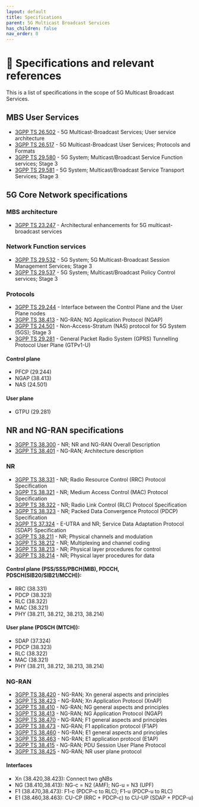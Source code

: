 ```yaml
---
layout: default
title: Specifications
parent: 5G Multicast Broadcast Services
has_children: false
nav_order: 0
---
```


# 📑 Specifications and relevant references

This is a list of specifications in the scope of 5G Multicast Broadcast Services.

## MBS User Services
* [3GPP TS 26.502](https://www.3gpp.org/DynaReport/26502.htm) - 5G Multicast-Broadcast Services; User service architecture
* [3GPP TS 26.517](https://www.3gpp.org/DynaReport/26517.htm) - 5G Multicast-Broadcast User Services; Protocols and Formats
* [3GPP TS 29.580](https://www.3gpp.org/DynaReport/29580.htm) - 5G System; Multicast/Broadcast Service Function services; Stage 3
* [3GPP TS 29.581](https://www.3gpp.org/DynaReport/29581.htm) - 5G System; Multicast/Broadcast Service Transport Services; Stage 3

## 5G Core Network specifications

### MBS architecture
* [3GPP TS 23.247](https://www.3gpp.org/DynaReport/23247.htm) - Architectural enhancements for 5G multicast-broadcast services

### Network Function services
* [3GPP TS 29.532](https://www.3gpp.org/DynaReport/29532.htm) - 5G System; 5G Multicast-Broadcast Session Management Services; Stage 3
* [3GPP TS 29.537](https://www.3gpp.org/DynaReport/29537.htm) - 5G System; Multicast/Broadcast Policy Control services; Stage 3
### Protocols
* [3GPP TS 29.244](https://www.3gpp.org/DynaReport/29244.htm) - Interface between the Control Plane and the User Plane nodes
* [3GPP TS 38.413](https://www.3gpp.org/DynaReport/38413.htm) - NG-RAN; NG Application Protocol (NGAP)
* [3GPP TS 24.501](https://www.3gpp.org/DynaReport/24501.htm) - Non-Access-Stratum (NAS) protocol for 5G System (5GS); Stage 3
* [3GPP TS 29.281](https://www.3gpp.org/DynaReport/29281.htm) - General Packet Radio System (GPRS) Tunnelling Protocol User Plane (GTPv1-U)

#### Control plane
* PFCP (29.244)
* NGAP (38.413)
* NAS (24.501)

#### User plane
* GTPU (29.281)

## NR and NG-RAN specifications
* [3GPP TS 38.300](https://www.3gpp.org/DynaReport/38300.htm) - NR; NR and NG-RAN Overall Description
* [3GPP TS 38.401](https://www.3gpp.org/DynaReport/38401.htm) - NG-RAN; Architecture description

### NR
* [3GPP TS 38.331](https://www.3gpp.org/DynaReport/38331.htm) - NR; Radio Resource Control (RRC) Protocol Specification
* [3GPP TS 38.321](https://www.3gpp.org/DynaReport/38321.htm) - NR; Medium Access Control (MAC) Protocol Specification
* [3GPP TS 38.322](https://www.3gpp.org/DynaReport/38322.htm) - NR; Radio Link Control (RLC) Protocol Specification
* [3GPP TS 38.323](https://www.3gpp.org/DynaReport/38323.htm) - NR; Packed Data Convergence Protocol (PDCP) Specification
* [3GPP TS 37.324](https://www.3gpp.org/DynaReport/37324.htm) - E-UTRA and NR; Service Data Adaptation Protocol (SDAP) Specification
* [3GPP TS 38.211](https://www.3gpp.org/DynaReport/38211.htm) - NR; Physical channels and modulation
* [3GPP TS 38.212](https://www.3gpp.org/DynaReport/38212.htm) - NR; Multiplexing and channel coding
* [3GPP TS 38.213](https://www.3gpp.org/DynaReport/38213.htm) - NR; Physical layer procedures for control
* [3GPP TS 38.214](https://www.3gpp.org/DynaReport/38214.htm) - NR; Physical layer procedures for data

#### Control plane (PSS/SSS/PBCH(MIB), PDCCH, PDSCH(SIB20/SIB21/MCCH)):
* RRC (38.331)
* PDCP (38.323)
* RLC (38.322)
* MAC (38.321)
* PHY (38.211, 38.212, 38.213, 38.214)

#### User plane (PDSCH (MTCH)):
* SDAP (37.324)
* PDCP (38.323)
* RLC (38.322)
* MAC (38.321)
* PHY (38.211, 38.212, 38.213, 38.214)

### NG-RAN
* [3GPP TS 38.420](https://www.3gpp.org/DynaReport/38420.htm) - NG-RAN; Xn general aspects and principles
* [3GPP TS 38.423](https://www.3gpp.org/DynaReport/38423.htm) - NG-RAN; Xn Application Protocol (XnAP)
* [3GPP TS 38.410](https://www.3gpp.org/DynaReport/38410.htm) - NG-RAN; NG general aspects and principles
* [3GPP TS 38.413](https://www.3gpp.org/DynaReport/38413.htm) - NG-RAN; NG Application Protocol (NGAP)
* [3GPP TS 38.470](https://www.3gpp.org/DynaReport/38470.htm) - NG-RAN; F1 general aspects and principles
* [3GPP TS 38.473](https://www.3gpp.org/DynaReport/38473.htm) - NG-RAN; F1 application protocol (F1AP)
* [3GPP TS 38.460](https://www.3gpp.org/DynaReport/38460.htm) - NG-RAN; E1 general aspects and principles
* [3GPP TS 38.463](https://www.3gpp.org/DynaReport/38463.htm) - NG-RAN; E1 application protocol (E1AP)
* [3GPP TS 38.415](https://www.3gpp.org/DynaReport/38415.htm) - NG-RAN; PDU Session User Plane Protocol
* [3GPP TS 38.425](https://www.3gpp.org/DynaReport/38425.htm) - NG-RAN; NR user plane protocol

#### Interfaces
* Xn (38.420,38.423): Connect two gNBs
* NG (38.410,38.413): NG-c = N2 (AMF); NG-u = N3 (UPF)
* F1 (38.470,38.473): F1-c (PDCP-c to RLC); F1-u (PDCP-u to RLC)
* E1 (38.460,38.463): CU-CP (RRC + PDCP-c) to CU-UP (SDAP + PDCP-u)

